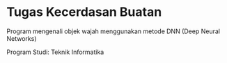 # Tugas Kecerdasan Buatan

Program mengenali objek wajah menggunakan metode DNN (Deep Neural Networks)

Program Studi: Teknik Informatika
